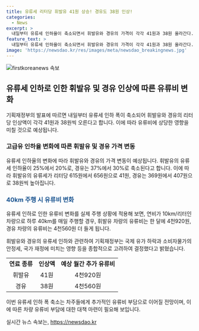 ```yaml
---
title: 유류세 리터당 휘발유 41원 상승! 경유도 38원 인상!
categories:
  - News
excerpt: >
  내일부터 유류세 인하율이 축소되면서 휘발유와 경유의 가격이 각각 41원과 38원 올라간다. 인하율 변경으로 휘발유 유류세는 리터당 41원, 경유는 38원 올라 656원과 407원이 된다. 이로 인해 연비가 10㎞인 차량의 매일 40㎞ 주행시 유류비는 휘발유가 4천920원, 경유가 4천560원 늘어난다. 기재부는 국제 유가 하락과 재정 영향 등을 고려해 결정했다고 밝혔다.
feature_text: >
  내일부터 유류세 인하율이 축소되면서 휘발유와 경유의 가격이 각각 41원과 38원 올라간다. 인하율 변경으로 휘발유 유류세는 리터당 41원, 경유는 38원 올라 656원과 407원이 된다. 이로 인해 연비가 10㎞인 차량의 매일 40㎞ 주행시 유류비는 휘발유가 4천920원, 경유가 4천560원 늘어난다. 기재부는 국제 유가 하락과 재정 영향 등을 고려해 결정했다고 밝혔다.
image: 'https://newsdao.kr/res/images/meta/newsdao_breakingnews.jpg'
---
```


<p><img src="https://newsdao.kr/res/images/meta/newsdao_breakingnews.jpg" alt="firstkoreanews 속보" /></p>

<h2 data-ke-size="size26">유류세 인하로 인한 휘발유 및 경유 인상에 따른 유류비 변화</h2>

<p>기획재정부의 발표에 따르면 내일부터 유류세 인하 폭이 축소되어 휘발유와 경유의 리터당 인상액이 각각 41원과 38원씩 오른다고 합니다. 이에 따라 유류비에 상당한 영향을 미칠 것으로 예상됩니다.</p>

<h3>고급유 인하율 변화에 따른 휘발유 및 경유 가격 변동</h3>

<p>유류세 인하율의 변화에 따라 휘발유와 경유의 가격 변동이 예상됩니다. 휘발유의 유류세 인하율이 25%에서 20%로, 경유는 37%에서 30%로 축소된다고 합니다. 이에 따라 휘발유의 유류세가 리터당 615원에서 656원으로 41원, 경유는 369원에서 407원으로 38원씩 높아집니다.</p>

<h3><span style="color: #1a5490;">40km 주행 시 유류비 변화</span></h3>

<p>유류세 인하로 인한 유류비 변화를 실제 주행 상황에 적용해 보면, 연비가 10km/리터인 차량으로 하루 40km를 매일 주행할 경우, 휘발유 차량의 유류비는 한 달에 4천920원, 경유 차량의 유류비는 4천560원 더 들게 됩니다.</p>

<p>휘발유와 경유의 유류세 인하와 관련하여 기획재정부는 국제 유가 하락과 소비자물가의 안정세, 국가 재정에 미치는 영향 등을 종합적으로 고려하여 결정했다고 밝혔습니다.</p>

<table>
<tbody>
<tr>
<td style="text-align: center; height: 17px;"><b>연료 종류</b></td>
<td style="text-align: center; height: 17px;"><b>인상액</b></td>
<td style="text-align: center; height: 17px;"><b>예상 월간 추가 유류비</b></td>
</tr>
<tr>
<td style="text-align: center; height: 17px;">휘발유</td>
<td style="text-align: center; height: 17px;">41원</td>
<td style="text-align: center; height: 17px;">4천920원</td>
</tr>
<tr>
<td style="text-align: center; height: 17px;">경유</td>
<td style="text-align: center; height: 17px;">38원</td>
<td style="text-align: center; height: 17px;">4천560원</td>
</tr>
</tbody>
</table>

<p>이번 유류세 인하 폭 축소는 차주들에게 추가적인 유류비 부담으로 이어질 전망이며, 이에 따른 차량 유류비 부담에 대한 대책 마련이 필요해 보입니다.</p>
실시간 뉴스 속보는, <a href="https://newsdao.kr" rel="dofollow">https://newsdao.kr</a>


